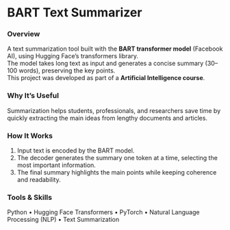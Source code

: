 # BART Text Summarizer

### Overview
A text summarization tool built with the **BART transformer model** (Facebook AI), using Hugging Face’s transformers library.  
The model takes long text as input and generates a concise summary (30–100 words), preserving the key points.  
This project was developed as part of a **Artificial Intelligence course**.  

### Why It’s Useful
Summarization helps students, professionals, and researchers save time by quickly extracting the main ideas from lengthy documents and articles.  

### How It Works
1. Input text is encoded by the BART model.  
2. The decoder generates the summary one token at a time, selecting the most important information.  
3. The final summary highlights the main points while keeping coherence and readability.  

### Tools & Skills
Python • Hugging Face Transformers • PyTorch • Natural Language Processing (NLP) • Text Summarization  
